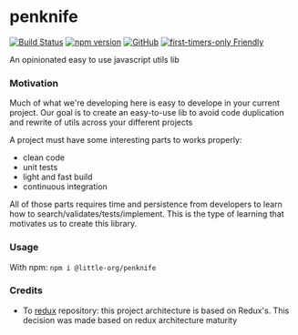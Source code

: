 penknife
=======

[![Build Status](https://travis-ci.com/little-org/penknife-js.svg?branch=master)](https://travis-ci.com/little-org/penknife-js)
[![npm version](https://badge.fury.io/js/%40little-org%2Fpenknife.svg)](https://badge.fury.io/js/%40little-org%2Fpenknife)
[![GitHub](https://img.shields.io/github/license/mashape/apistatus.svg)](https://github.com/little-org/penknife-js)
[![first-timers-only Friendly](https://img.shields.io/badge/first--timers--only-friendly-blue.svg)](http://www.firsttimersonly.com/)

An opinionated easy to use javascript utils lib

### Motivation
Much of what we're developing here is easy to develope in your current project. Our goal is to create an easy-to-use lib to avoid code duplication and rewrite of utils across your different projects

A project must have some interesting parts to works properly:
- clean code
- unit tests
- light and fast build
- continuous integration

All of those parts requires time and persistence from developers to learn how to search/validates/tests/implement. This is the type of learning that motivates us to create this library.

### Usage
With npm: `npm i @little-org/penknife`

### Credits
- To [redux](https://github.com/reduxjs/redux) repository: this project architecture is based on Redux's. This decision was made based on redux architecture maturity
